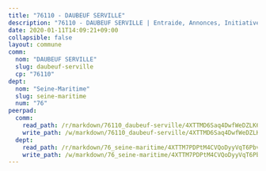 ```yaml
---
title: "76110 - DAUBEUF SERVILLE"
description: "76110 - DAUBEUF SERVILLE | Entraide, Annonces, Initiatives"
date: 2020-01-11T14:09:21+09:00
collapsible: false
layout: commune
comm:
  nom: "DAUBEUF SERVILLE"
  slug: daubeuf-serville
  cp: "76110"
dept:
  nom: "Seine-Maritime"
  slug: seine-maritime
  num: "76"
peerpad:
  comm:
    read_path: /r/markdown/76110_daubeuf-serville/4XTTMD6Saq4DwfWeDZLK6BRoS3btjy68fpgRbMbzipxW85H9T
    write_path: /w/markdown/76110_daubeuf-serville/4XTTMD6Saq4DwfWeDZLK6BRoS3btjy68fpgRbMbzipxW85H9T-K3TgUUjDcB1SfY6LHT6dyefi8wbXn85Pu5ScSwcq5f2LgULL4CcjUXCFAhCpNDZ6DqwFnQc6n1ha9W9NX8EvtCkTw6mdhQzDv65V8CPAX6nDDoib3Z8DqmrH6PGRszFFUb1BjFeH
  dept:
    read_path: /r/markdown/76_seine-maritime/4XTTM7PDPtM4CVQoDyyVqT6Pbvj1SVtndpXJdTDsc7xwdMTdt
    write_path: /w/markdown/76_seine-maritime/4XTTM7PDPtM4CVQoDyyVqT6Pbvj1SVtndpXJdTDsc7xwdMTdt-K3TgUmo7Qwp8ZQz8qKFjC8WCY27ypEpX2c8BXeSV9rrPY1zRZn2SrYwkBXF8VnHkcepiXsccFfKHYuT2JNgSMXxLRaUGRu6o5B3BB15nZxEho97cTz3yC4eRTX4hZM1hcyAZrn8r
---
```


